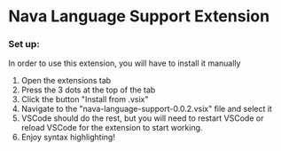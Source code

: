 # Nava Language Support Extension

### Set up:
In order to use this extension, you will have to install it manually
1. Open the extensions tab
2. Press the 3 dots at the top of the tab
3. Click the button "Install from .vsix"
4. Navigate to the "nava-language-support-0.0.2.vsix" file and select it
5. VSCode should do the rest, but you will need to restart VSCode or reload VSCode for the extension to start working.
6. Enjoy syntax highlighting!
